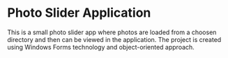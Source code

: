 # Photo Slider Application

This is a small photo slider app where photos are loaded from a choosen directory and then can be viewed in the application. The project is created using Windows Forms technology and object-oriented approach.
